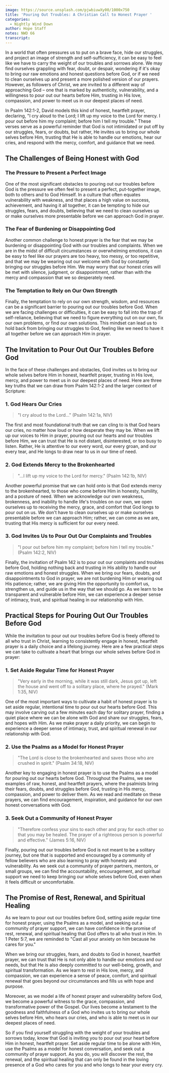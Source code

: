 ```yaml
---
image: https://source.unsplash.com/pjwbiuwXy00/1000x750
title: 'Pouring Out Troubles: A Christian Call to Honest Prayer '
categories:
  - Nightly Wind Down
author: Hope Staff
notes: NWD 66
transcript:
---
```

In a world that often pressures us to put on a brave face, hide our struggles, and project an image of strength and self-sufficiency, it can be easy to feel like we have to carry the weight of our troubles and sorrows alone. We may find ourselves grappling with fear, doubt, or despair, wondering if it's okay to bring our raw emotions and honest questions before God, or if we need to clean ourselves up and present a more polished version of our prayers. However, as followers of Christ, we are invited to a different way of approaching God – one that is marked by authenticity, vulnerability, and a willingness to pour out our hearts before Him, trusting in His love, compassion, and power to meet us in our deepest places of need.

In Psalm 142:1-2, David models this kind of honest, heartfelt prayer, declaring, "I cry aloud to the Lord; I lift up my voice to the Lord for mercy. I pour out before him my complaint; before him I tell my trouble." These verses serve as a powerful reminder that God is not intimidated or put off by our struggles, fears, or doubts, but rather, He invites us to bring our whole selves before Him, trusting that He is able to handle our emotions, hear our cries, and respond with the mercy, comfort, and guidance that we need.

## The Challenges of Being Honest with God

### The Pressure to Present a Perfect Image

One of the most significant obstacles to pouring out our troubles before God is the pressure we often feel to present a perfect, put-together image, both to others and to God Himself. In a culture that often equates vulnerability with weakness, and that places a high value on success, achievement, and having it all together, it can be tempting to hide our struggles, fears, and doubts, believing that we need to clean ourselves up or make ourselves more presentable before we can approach God in prayer.

### The Fear of Burdening or Disappointing God

Another common challenge to honest prayer is the fear that we may be burdening or disappointing God with our troubles and complaints. When we are in the midst of difficult circumstances or overwhelming emotions, it can be easy to feel like our prayers are too heavy, too messy, or too repetitive, and that we may be wearing out our welcome with God by constantly bringing our struggles before Him. We may worry that our honest cries will be met with silence, judgment, or disappointment, rather than with the mercy and compassion that we so desperately need.

### The Temptation to Rely on Our Own Strength

Finally, the temptation to rely on our own strength, wisdom, and resources can be a significant barrier to pouring out our troubles before God. When we are facing challenges or difficulties, it can be easy to fall into the trap of self-reliance, believing that we need to figure everything out on our own, fix our own problems, or find our own solutions. This mindset can lead us to hold back from bringing our struggles to God, feeling like we need to have it all together before we can approach Him in prayer.

## The Invitation to Pour Out Our Troubles Before God

In the face of these challenges and obstacles, God invites us to bring our whole selves before Him in honest, heartfelt prayer, trusting in His love, mercy, and power to meet us in our deepest places of need. Here are three key truths that we can draw from Psalm 142:1-2 and the larger context of Scripture:

### 1\. God Hears Our Cries

> "I cry aloud to the Lord..." (Psalm 142:1a, NIV)

The first and most foundational truth that we can cling to is that God hears our cries, no matter how loud or how desperate they may be. When we lift up our voices to Him in prayer, pouring out our hearts and our troubles before Him, we can trust that He is not distant, disinterested, or too busy to listen. Rather, He is attentive to our every word, our every groan, and our every tear, and He longs to draw near to us in our time of need.

### 2\. God Extends Mercy to the Brokenhearted

> "...I lift up my voice to the Lord for mercy." (Psalm 142:1b, NIV)

Another powerful promise that we can hold onto is that God extends mercy to the brokenhearted, to those who come before Him in honesty, humility, and a posture of need. When we acknowledge our own weakness, brokenness, and inability to handle life's troubles on our own, we open ourselves up to receiving the mercy, grace, and comfort that God longs to pour out on us. We don't have to clean ourselves up or make ourselves presentable before we can approach Him; rather, we can come as we are, trusting that His mercy is sufficient for our every need.

### 3\. God Invites Us to Pour Out Our Complaints and Troubles

> "I pour out before him my complaint; before him I tell my trouble." (Psalm 142:2, NIV)

Finally, the invitation of Psalm 142 is to pour out our complaints and troubles before God, holding nothing back and trusting in His ability to handle our raw emotions and honest struggles. When we bring our fears, doubts, and disappointments to God in prayer, we are not burdening Him or wearing out His patience; rather, we are giving Him the opportunity to comfort us, strengthen us, and guide us in the way that we should go. As we learn to be transparent and vulnerable before Him, we can experience a deeper sense of intimacy, trust, and spiritual healing in our relationship with Him.

## Practical Steps for Pouring Out Our Troubles Before God

While the invitation to pour out our troubles before God is freely offered to all who trust in Christ, learning to consistently engage in honest, heartfelt prayer is a daily choice and a lifelong journey. Here are a few practical steps we can take to cultivate a heart that brings our whole selves before God in prayer:

### 1\. Set Aside Regular Time for Honest Prayer

> "Very early in the morning, while it was still dark, Jesus got up, left the house and went off to a solitary place, where he prayed." (Mark 1:35, NIV)

One of the most important ways to cultivate a habit of honest prayer is to set aside regular, intentional time to pour out our hearts before God. This may involve carving out a few minutes each day for solitary prayer, finding a quiet place where we can be alone with God and share our struggles, fears, and hopes with Him. As we make prayer a daily priority, we can begin to experience a deeper sense of intimacy, trust, and spiritual renewal in our relationship with God.

### 2\. Use the Psalms as a Model for Honest Prayer

> "The Lord is close to the brokenhearted and saves those who are crushed in spirit." (Psalm 34:18, NIV)

Another key to engaging in honest prayer is to use the Psalms as a model for pouring out our hearts before God. Throughout the Psalms, we see examples of raw, honest, and heartfelt prayers, where the psalmists bring their fears, doubts, and struggles before God, trusting in His mercy, compassion, and power to deliver them. As we read and meditate on these prayers, we can find encouragement, inspiration, and guidance for our own honest conversations with God.

### 3\. Seek Out a Community of Honest Prayer

> "Therefore confess your sins to each other and pray for each other so that you may be healed. The prayer of a righteous person is powerful and effective." (James 5:16, NIV)

Finally, pouring out our troubles before God is not meant to be a solitary journey, but one that is supported and encouraged by a community of fellow believers who are also learning to pray with honesty and vulnerability. As we seek out a community of prayer partners, mentors, or small groups, we can find the accountability, encouragement, and spiritual support we need to keep bringing our whole selves before God, even when it feels difficult or uncomfortable.

## The Promise of Rest, Renewal, and Spiritual Healing

As we learn to pour out our troubles before God, setting aside regular time for honest prayer, using the Psalms as a model, and seeking out a community of prayer support, we can have confidence in the promise of rest, renewal, and spiritual healing that God offers to all who trust in Him. In 1 Peter 5:7, we are reminded to "Cast all your anxiety on him because he cares for you."

When we bring our struggles, fears, and doubts to God in honest, heartfelt prayer, we can trust that He is not only able to handle our emotions and our needs, but that He is also deeply committed to our well-being, growth, and spiritual transformation. As we learn to rest in His love, mercy, and compassion, we can experience a sense of peace, comfort, and spiritual renewal that goes beyond our circumstances and fills us with hope and purpose.

Moreover, as we model a life of honest prayer and vulnerability before God, we become a powerful witness to the grace, compassion, and transformative power of the Gospel. Our lives become a testament to the goodness and faithfulness of a God who invites us to bring our whole selves before Him, who hears our cries, and who is able to meet us in our deepest places of need.

So if you find yourself struggling with the weight of your troubles and sorrows today, know that God is inviting you to pour out your heart before Him in honest, heartfelt prayer. Set aside regular time to be alone with Him, use the Psalms as a model for honest conversation, and seek out a community of prayer support. As you do, you will discover the rest, the renewal, and the spiritual healing that can only be found in the loving presence of a God who cares for you and who longs to hear your every cry.